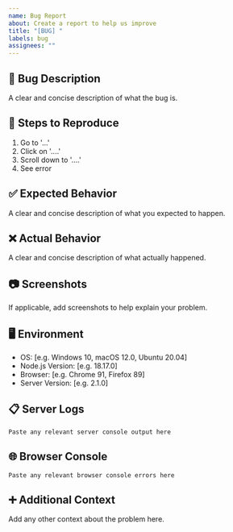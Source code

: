 ```yaml
---
name: Bug Report
about: Create a report to help us improve
title: "[BUG] "
labels: bug
assignees: ""
---
```


## 🐛 Bug Description

A clear and concise description of what the bug is.

## 🔄 Steps to Reproduce

1. Go to '...'
2. Click on '....'
3. Scroll down to '....'
4. See error

## ✅ Expected Behavior

A clear and concise description of what you expected to happen.

## ❌ Actual Behavior

A clear and concise description of what actually happened.

## 📷 Screenshots

If applicable, add screenshots to help explain your problem.

## 🖥️ Environment

- OS: [e.g. Windows 10, macOS 12.0, Ubuntu 20.04]
- Node.js Version: [e.g. 18.17.0]
- Browser: [e.g. Chrome 91, Firefox 89]
- Server Version: [e.g. 2.1.0]

## 📋 Server Logs

```
Paste any relevant server console output here
```

## 🌐 Browser Console

```
Paste any relevant browser console errors here
```

## ➕ Additional Context

Add any other context about the problem here.
